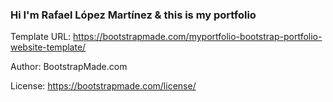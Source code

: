 ### Hi I'm Rafael López Martínez & this is my  portfolio

Template URL: https://bootstrapmade.com/myportfolio-bootstrap-portfolio-website-template/

Author: BootstrapMade.com

License: https://bootstrapmade.com/license/
